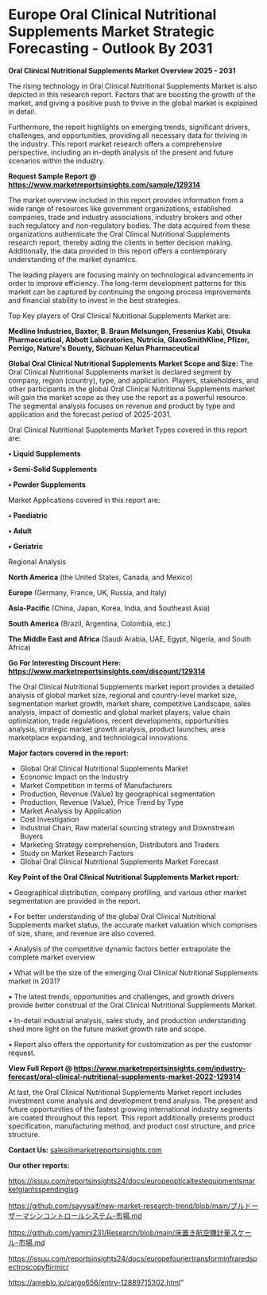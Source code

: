 # Europe Oral Clinical Nutritional Supplements Market Strategic Forecasting - Outlook By 2031

<Strong> Oral Clinical Nutritional Supplements Market Overview 2025 - 2031</strong>

The rising technology in Oral Clinical Nutritional Supplements Market is also depicted in this research report. Factors that are boosting the growth of the market, and giving a positive push to thrive in the global market is explained in detail.

Furthermore, the report highlights on emerging trends, significant drivers, challenges, and opportunities, providing all necessary data for thriving in the industry. This report market research offers a comprehensive perspective, including an in-depth analysis of the present and future scenarios within the industry.

<strong>Request Sample Report @ <a href=https://www.marketreportsinsights.com/sample/129314>https://www.marketreportsinsights.com/sample/129314</a></strong>

The market overview included in this report provides information from a wide range of resources like government organizations, established companies, trade and industry associations, industry brokers and other such regulatory and non-regulatory bodies. The data acquired from these organizations authenticate the Oral Clinical Nutritional Supplements research report, thereby aiding the clients in better decision making. Additionally, the data provided in this report offers a contemporary understanding of the market dynamics.

The leading players are focusing mainly on technological advancements in order to improve efficiency. The long-term development patterns for this market can be captured by continuing the ongoing process improvements and financial stability to invest in the best strategies.

Top Key players of Oral Clinical Nutritional Supplements Market are:

<strong>Medline Industries, Baxter, B. Braun Melsungen, Fresenius Kabi, Otsuka Pharmaceutical, Abbott Laboratories, Nutricia, GlaxoSmithKline, Pfizer, Perrigo, Nature's Bounty, Sichuan Kelun Pharmaceutical</strong>

<strong><b>Global Oral Clinical Nutritional Supplements Market Scope and Size:</b></strong>
The Oral Clinical Nutritional Supplements market is declared segment by company, region (country), type, and application. Players, stakeholders, and other participants in the global Oral Clinical Nutritional Supplements market will gain the market scope as they use the report as a powerful resource. The segmental analysis focuses on revenue and product by type and application and the forecast period of 2025-2031.

Oral Clinical Nutritional Supplements Market Types covered in this report are:

<strong>• Liquid Supplements

• Semi-Solid Supplements

• Powder Supplements</strong>

Market Applications covered in this report are:

<strong>• Paediatric

• Adult

• Geriatric</strong> 

Regional Analysis

<strong>North America</strong> (the United States, Canada, and Mexico)

<strong>Europe</strong> (Germany, France, UK, Russia, and Italy)

<strong>Asia-Pacific</strong> (China, Japan, Korea, India, and Southeast Asia)

<strong>South America</strong> (Brazil, Argentina, Colombia, etc.)

<strong>The Middle East and Africa</strong> (Saudi Arabia, UAE, Egypt, Nigeria, and South Africa)

<strong>Go For Interesting Discount Here: <a href=https://www.marketreportsinsights.com/discount/129314>https://www.marketreportsinsights.com/discount/129314</a></strong>

The Oral Clinical Nutritional Supplements market report provides a detailed analysis of global market size, regional and country-level market size, segmentation market growth, market share, competitive Landscape, sales analysis, impact of domestic and global market players, value chain optimization, trade regulations, recent developments, opportunities analysis, strategic market growth analysis, product launches, area marketplace expanding, and technological innovations.

<strong><b>Major factors covered in the report:</b></strong>
<ul>
  <li>Global Oral Clinical Nutritional Supplements Market </li>
  <li>Economic Impact on the Industry</li>
  <li>Market Competition in terms of Manufacturers</li>
  <li>Production, Revenue (Value) by geographical segmentation</li>
  <li>Production, Revenue (Value), Price Trend by Type</li>
  <li>Market Analysis by Application</li>
  <li>Cost Investigation</li>
  <li>Industrial Chain, Raw material sourcing strategy and Downstream Buyers</li>
  <li>Marketing Strategy comprehension, Distributors and Traders</li>
  <li>Study on Market Research Factors</li>
  <li>Global Oral Clinical Nutritional Supplements Market Forecast</li>
</ul>

<strong><b>Key Point of the Oral Clinical Nutritional Supplements Market report:</b></strong>

• Geographical distribution, company profiling, and various other market segmentation are provided in the report.

• For better understanding of the global Oral Clinical Nutritional Supplements market status, the accurate market valuation which comprises of size, share, and revenue are also covered.

• Analysis of the competitive dynamic factors better extrapolate the complete market overview

• What will be the size of the emerging Oral Clinical Nutritional Supplements market in 2031?

• The latest trends, opportunities and challenges, and growth drivers provide better construal of the Oral Clinical Nutritional Supplements Market.

• In-detail industrial analysis, sales study, and production understanding shed more light on the future market growth rate and scope.

• Report also offers the opportunity for customization as per the customer request.

<strong><b>View Full Report @ <a href=https://www.marketreportsinsights.com/industry-forecast/oral-clinical-nutritional-supplements-market-2022-129314>https://www.marketreportsinsights.com/industry-forecast/oral-clinical-nutritional-supplements-market-2022-129314</a></b></strong>


At last, the Oral Clinical Nutritional Supplements Market report includes investment come analysis and development trend analysis. The present and future opportunities of the fastest growing international industry segments are coated throughout this report. This report additionally presents product specification, manufacturing method, and product cost structure, and price structure.

<strong>Contact Us:</strong>
sales@marketreportsinsights.com

<strong>Our other reports:</strong>

<a href=https://issuu.com/reportsinsights24/docs/europeopticaltestequipmentsmarketgiantsspendingisg>https://issuu.com/reportsinsights24/docs/europeopticaltestequipmentsmarketgiantsspendingisg</a>

<a href=https://github.com/sayysaif/new-market-research-trend/blob/main/ブルドーザーマシンコントロールシステム-市場.md>https://github.com/sayysaif/new-market-research-trend/blob/main/ブルドーザーマシンコントロールシステム-市場.md</a>

<a href=https://github.com/yamini231/Research/blob/main/床置き航空機計量スケール-市場.md>https://github.com/yamini231/Research/blob/main/床置き航空機計量スケール-市場.md</a>

<a href=https://issuu.com/reportsinsights24/docs/europefouriertransforminfraredspectroscopyftirmicr>https://issuu.com/reportsinsights24/docs/europefouriertransforminfraredspectroscopyftirmicr</a>

<a href=https://ameblo.jp/cargo656/entry-12889715302.html>https://ameblo.jp/cargo656/entry-12889715302.html</a>"
